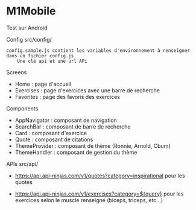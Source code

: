 # M1Mobile

Test sur Android

Config
    src/config/

    config.sample.js contient les variables d'environnement à renseigner dans un fichier config.js
        Une clé api et une url APi


Screens
- Home : page d'accueil
- Exercises : page d'exercices avec une barre de recherche
- Favorites : page des favoris des exercices

Components
- AppNavigator : composant de navigation
- SearchBar : composant de barre de recherche
- Card : composant d'exercice
- Quote : composant de citations
- ThemeProvider : composant de thème (Ronnie, Arnold, Cbum)
- ThemeHandler : composant de gestion du thème

APIs
    src/api/

- https://api.api-ninjas.com/v1/quotes?category=inspirational
    pour les quotes 

- https://api.api-ninjas.com/v1/exercises?category=${query}
    pour les exercices selon le muscle renseigné (biceps, triceps, etc...)